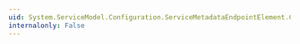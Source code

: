 ```yaml
---
uid: System.ServiceModel.Configuration.ServiceMetadataEndpointElement.CreateServiceEndpoint(System.ServiceModel.Description.ContractDescription)
internalonly: False
---
```


